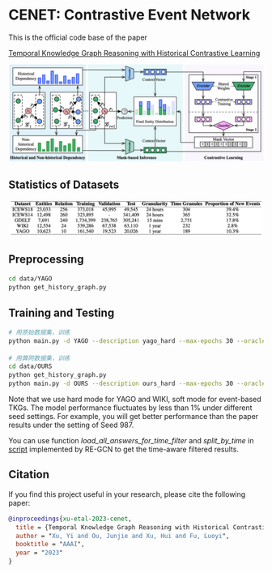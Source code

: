# CENET: Contrastive Event Network

This is the official code base of the paper

[Temporal Knowledge Graph Reasoning with Historical Contrastive Learning](https://arxiv.org/abs/2211.10904)

![architecture](architecture.png)

## Statistics of Datasets
![datasets](data/datasets.png)


## Preprocessing
```bash
cd data/YAGO
python get_history_graph.py
```

## Training and Testing

```bash
# 用原始数据集，训练
python main.py -d YAGO --description yago_hard --max-epochs 30 --oracle-epochs 20 --valid-epochs 5 --alpha 0.2 --lambdax 2 --batch-size 1024 --lr 0.001 --oracle_lr 0.001 --oracle_mode hard --save_dir SAVE --eva_dir SAVE

# 用算网数据集，训练
cd data/OURS
python get_history_graph.py
python main.py -d OURS --description ours_hard --max-epochs 30 --oracle-epochs 20 --valid-epochs 5 --alpha 0.2 --lambdax 2 --batch-size 1024 --lr 0.001 --oracle_lr 0.001 --oracle_mode hard --save_dir SAVE --eva_dir SAVE
```

Note that we use hard mode for YAGO and WIKI, soft mode for event-based TKGs. The model performance fluctuates by less than 1% under different seed settings. For example, you will get better performance than the paper results under the setting of Seed 987.


You can use function *load_all_answers_for_time_filter* and *split_by_time* in [script](https://github.com/Lee-zix/RE-GCN/blob/master/rgcn/utils.py) implemented by RE-GCN to get the time-aware filtered results.

## Citation ##

If you find this project useful in your research, please cite the following paper:

```bibtex
@inproceedings{xu-etal-2023-cenet,
  title = {Temporal Knowledge Graph Reasoning with Historical Contrastive Learning},
  author = "Xu, Yi and Ou, Junjie and Xu, Hui and Fu, Luoyi",
  booktitle = "AAAI",
  year = "2023"
}
```
